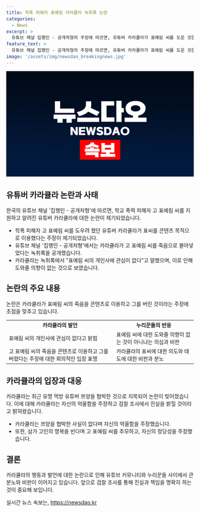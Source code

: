 ```yaml
---
title: 학폭 피해자 표예림 카라큘라 녹취록 논란
categories:
  - News
excerpt: >
  유튜브 채널 집행인 - 공개처형의 주장에 따르면, 유튜버 카라큘라가 표예림 씨를 도운 것은 콘텐츠 제작을 위한 행동이었다고 밝혀졌다. 카라큘라는 표씨의 죽음에 대한 책임을 회피하고, 표씨를 이용했다는 주장이 제기되었다. 녹취록에는 카라큘라가 표예림 씨에게 별로 신경을 쓰지 않는다는 발언도 포함되어 있어 논란이 되고 있다. 동시에, 카라큘라가 유명 먹방 유튜버 쯔양을 협박해 돈을 뜯어냈다는 사이버 렉카로 지목되어 논란이 일고 있다. 이에 대해 카라큘라는 모든 혐의를 부인하고 검찰 조사에서의 신뢰 소명을 약속했다.
feature_text: >
  유튜브 채널 집행인 - 공개처형의 주장에 따르면, 유튜버 카라큘라가 표예림 씨를 도운 것은 콘텐츠 제작을 위한 행동이었다고 밝혀졌다. 카라큘라는 표씨의 죽음에 대한 책임을 회피하고, 표씨를 이용했다는 주장이 제기되었다. 녹취록에는 카라큘라가 표예림 씨에게 별로 신경을 쓰지 않는다는 발언도 포함되어 있어 논란이 되고 있다. 동시에, 카라큘라가 유명 먹방 유튜버 쯔양을 협박해 돈을 뜯어냈다는 사이버 렉카로 지목되어 논란이 일고 있다. 이에 대해 카라큘라는 모든 혐의를 부인하고 검찰 조사에서의 신뢰 소명을 약속했다.
image: '/assets/img/newsdao_breakingnews.jpg'
---
```


<p><img src="/assets/img/newsdao_breakingnews.jpg" alt="ranknews 속보" /></p>

<h2 data-ke-size="size26">유튜버 카라큘라 논란과 사태</h2>

<p data-ke-size="size16">한국의 유튜브 채널 '집행인 - 공개처형'에 따르면, 학교 폭력 피해자 고 표예림 씨를 지원하고 알려진 유튜버 카라큘라에 대한 논란이 제기되었습니다.</p>

<ul>
  <li>학폭 피해자 고 표예림 씨를 도우려 했던 유튜버 카라큘라가 표씨를 콘텐츠 목적으로 이용했다는 주장이 제기되었습니다.</li>
  <li>유튜브 채널 '집행인 - 공개처형'에서는 카라큘라가 고 표예림 씨를 죽음으로 몰아넣었다는 녹취록을 공개했습니다.</li>
  <li>카라큘라는 녹취록에서 "표예림 씨의 개인사에 관심이 없다"고 말했으며, 이로 인해 도와줄 의향이 없는 것으로 보였습니다.</li>
</ul>

<h2 data-ke-size="size26">논란의 주요 내용</h2>

<p data-ke-size="size16">논란은 카라큘라가 표예림 씨의 죽음을 콘텐츠로 이용하고 그를 버린 것이라는 주장에 초점을 맞추고 있습니다.</p>

<table>
  <tr>
    <td style="text-align: center; height: 17px;"><b>카라큘라의 발언</b></td>
    <td style="text-align: center; height: 17px;"><b>누리꾼들의 반응</b></td>
  </tr>
  <tr>
    <td>표예림 씨의 개인사에 관심이 없다고 밝힘</td>
    <td>표예림 씨에 대한 도와줄 의향이 없는 것이 아니냐는 의심과 비판</td>
  </tr>
  <tr>
    <td>고 표예림 씨의 죽음을 콘텐츠로 이용하고 그를 버렸다는 주장에 대한 회의적인 입장 표명</td>
    <td>카라큘라의 표씨에 대한 의도와 태도에 대한 비판과 분노</td>
  </tr>
</table>

<h2 data-ke-size="size26">카라큘라의 입장과 대응</h2>

<p data-ke-size="size16">카라큘라는 최근 유명 먹방 유튜버 쯔양을 협박한 것으로 지목되어 논란이 빚어졌습니다. 이에 대해 카라큘라는 자신의 억울함을 주장하고 검찰 조사에서 진실을 밝힐 것이라고 밝혀왔습니다.</p>

<ul>
  <li>카라큘라는 쯔양을 협박한 사실이 없다며 자신의 억울함을 주장했습니다.</li>
  <li>또한, 삼가 고인의 명복을 빈다며 고 표예림 씨를 추모하고, 자신의 정당성을 주장했습니다.</li>
</ul>

<h2 data-ke-size="size26">결론</h2>

<p data-ke-size="size16">카라큘라의 행동과 발언에 대한 논란으로 인해 유튜브 커뮤니티와 누리꾼들 사이에서 큰 분노와 비판이 이어지고 있습니다. 앞으로 검찰 조사를 통해 진실과 책임을 명확히 하는 것이 중요해 보입니다.</p>
실시간 뉴스 속보는, <a href="https://newsdao.kr" rel="dofollow">https://newsdao.kr</a>


